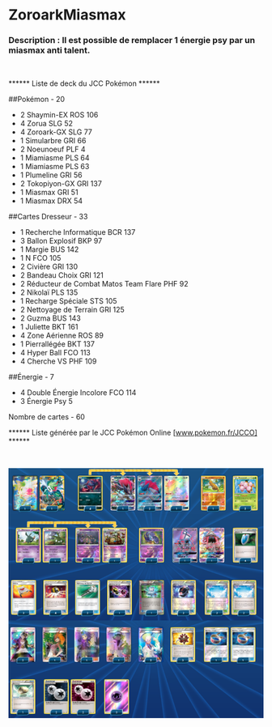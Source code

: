 # ZoroarkMiasmax

### Description : Il est possible de remplacer 1 énergie psy par un miasmax anti talent.

<br>

****** Liste de deck du JCC Pokémon ******

##Pokémon - 20

* 2 Shaymin-EX ROS 106
* 4 Zorua SLG 52
* 4 Zoroark-GX SLG 77
* 1 Simularbre GRI 66
* 2 Noeunoeuf PLF 4
* 1 Miamiasme PLS 64
* 1 Miamiasme PLS 63
* 1 Plumeline GRI 56
* 2 Tokopiyon-GX GRI 137
* 1 Miasmax GRI 51
* 1 Miasmax DRX 54

##Cartes Dresseur - 33

* 1 Recherche Informatique BCR 137
* 3 Ballon Explosif BKP 97
* 1 Margie BUS 142
* 1 N FCO 105
* 2 Civière GRI 130
* 2 Bandeau Choix GRI 121
* 2 Réducteur de Combat Matos Team Flare PHF 92
* 2 Nikolaï PLS 135
* 1 Recharge Spéciale STS 105
* 2 Nettoyage de Terrain GRI 125
* 2 Guzma BUS 143
* 1 Juliette BKT 161
* 4 Zone Aérienne ROS 89
* 1 Pierrallégée BKT 137
* 4 Hyper Ball FCO 113
* 4 Cherche VS PHF 109

##Énergie - 7

* 4 Double Énergie Incolore FCO 114
* 3 Énergie Psy  5

Nombre de cartes - 60

****** Liste générée par le JCC Pokémon Online [www.pokemon.fr/JCCO] ******

<br>

![alt text](img/ZoroarkMiasmax.png)
